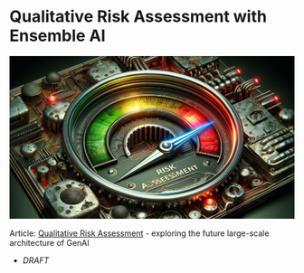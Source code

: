 # Qualitative Risk Assessment with Ensemble AI

<banner class="page-header" role="banner">
  <img src="../assets/images/risk_assessment.webp" alt="Banner Image" style="">
</banner>

Article: [Qualitative Risk Assessment](https://kaihuchen.github.io/articles/Risks/) - exploring the future large-scale architecture of GenAI
  - *DRAFT*


